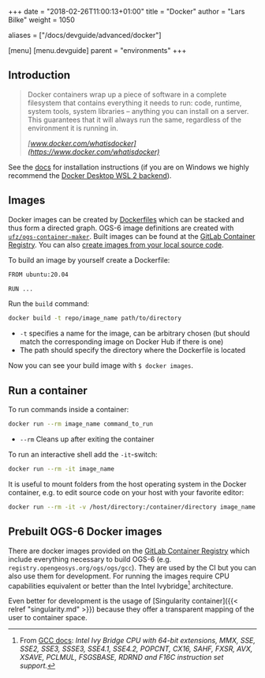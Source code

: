 +++
date = "2018-02-26T11:00:13+01:00"
title = "Docker"
author = "Lars Bilke"
weight = 1050

aliases = ["/docs/devguide/advanced/docker"]

[menu]
  [menu.devguide]
    parent = "environments"
+++

## Introduction

<!-- vale off -->
> Docker containers wrap up a piece of software in a complete filesystem that contains everything it needs to run: code, runtime, system tools, system libraries – anything you can install on a server. This guarantees that it will always run the same, regardless of the environment it is running in.
>
> <cite>[www.docker.com/whatisdocker](https://www.docker.com/whatisdocker)</cite>
<!-- vale on -->

See the [docs](https://docs.docker.com/get-docker/) for installation instructions (if you are on Windows we highly recommend the [Docker Desktop WSL 2 backend](https://docs.docker.com/docker-for-windows/wsl/)).

## Images

Docker images can be created by [Dockerfiles](https://docs.docker.com/reference/builder/) which can be stacked and thus form a directed graph. OGS-6 image definitions are created with [`ufz/ogs-container-maker`](https://github.com/ufz/ogs-container-maker). Built images can be found at the [GitLab Container Registry](https://gitlab.opengeosys.org/ogs/ogs/container_registry). You can also [create images from your local source code](https://github.com/ufz/ogs-container-maker#build-ogs-from-local-git-repo).

To build an image by yourself create a Dockerfile:

```bash
FROM ubuntu:20.04

RUN ...
```

Run the `build` command:

```bash
docker build -t repo/image_name path/to/directory
```

- `-t` specifies a name for the image, can be arbitrary chosen (but should match the corresponding image on Docker Hub if there is one)
- The path should specify the directory where the Dockerfile is located

Now you can see your build image with `$ docker images`.

## Run a container

To run commands inside a container:

```bash
docker run --rm image_name command_to_run
```

- `--rm` Cleans up after exiting the container

To run an interactive shell add the `-it`-switch:

```bash
docker run --rm -it image_name
```

It is useful to mount folders from the host operating system in the Docker container, e.g. to edit source code on your host with your favorite editor:

```bash
docker run --rm -it -v /host/directory:/container/directory image_name
```

## Prebuilt OGS-6 Docker images

There are docker images provided on the [GitLab Container Registry](https://gitlab.opengeosys.org/ogs/ogs/container_registry) which include everything necessary to build OGS-6 (e.g. `registry.opengeosys.org/ogs/ogs/gcc`). They are used by the CI but you can also use them for development. For running the images require CPU capabilities equivalent or better than the Intel Ivybridge[^1] architecture.

Even better for development is the usage of [Singularity container]({{< relref "singularity.md" >}}) because they offer a transparent mapping of the user to container space.

[^1]: From [GCC docs](https://gcc.gnu.org/onlinedocs/gcc/gcc-command-options/machine-dependent-options/x86-options.html): *Intel Ivy Bridge CPU with 64-bit extensions, MMX, SSE, SSE2, SSE3, SSSE3, SSE4.1, SSE4.2, POPCNT, CX16, SAHF, FXSR, AVX, XSAVE, PCLMUL, FSGSBASE, RDRND and F16C instruction set support.*
